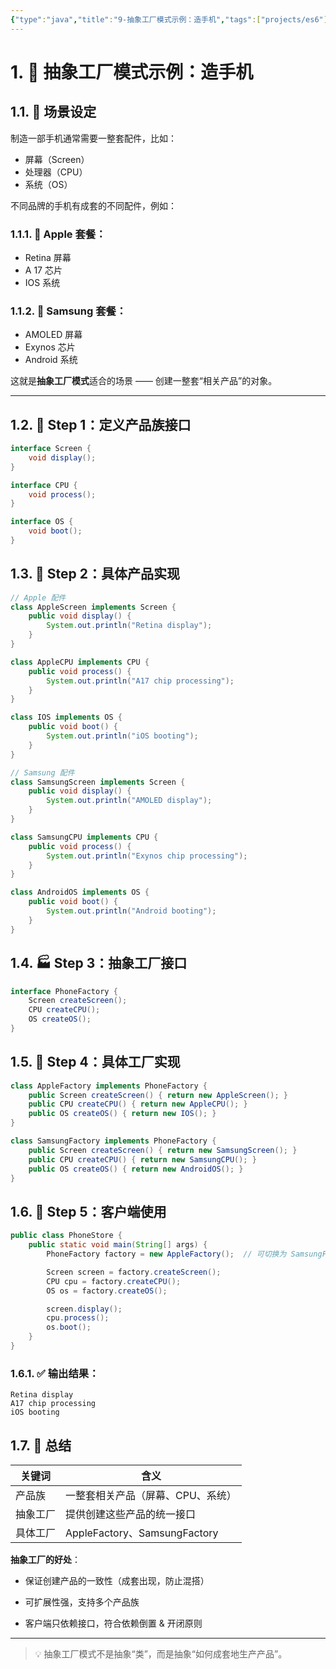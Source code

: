 ```yaml
---
{"type":"java","title":"9-抽象工厂模式示例：造手机","tags":["projects/es6"],"author":"codertoro","establish":"2025-05-22","update":"2025/05/22 17:14","dg-publish":true,"permalink":"/Projects/07-Java/9-抽象工厂模式示例：造手机/","dgPassFrontmatter":true,"created":"2025-05-22T17:14:49.857+08:00","updated":"2025-05-22T17:15:10.187+08:00"}
---
```


# 1. 📱 抽象工厂模式示例：造手机

## 1.1. 🧠 场景设定

制造一部手机通常需要一整套配件，比如：
- 屏幕（Screen）
- 处理器（CPU）
- 系统（OS）

不同品牌的手机有成套的不同配件，例如：

### 1.1.1. 🍎 Apple 套餐：
- Retina 屏幕
- A 17 芯片
- IOS 系统

### 1.1.2. 🤖 Samsung 套餐：
- AMOLED 屏幕
- Exynos 芯片
- Android 系统

这就是**抽象工厂模式**适合的场景 —— 创建一整套“相关产品”的对象。

---

## 1.2. 🧱 Step 1：定义产品族接口

```java
interface Screen {
    void display();
}

interface CPU {
    void process();
}

interface OS {
    void boot();
}
```
## 1.3. 🔧 Step 2：具体产品实现
```java
// Apple 配件
class AppleScreen implements Screen {
    public void display() {
        System.out.println("Retina display");
    }
}

class AppleCPU implements CPU {
    public void process() {
        System.out.println("A17 chip processing");
    }
}

class IOS implements OS {
    public void boot() {
        System.out.println("iOS booting");
    }
}

// Samsung 配件
class SamsungScreen implements Screen {
    public void display() {
        System.out.println("AMOLED display");
    }
}

class SamsungCPU implements CPU {
    public void process() {
        System.out.println("Exynos chip processing");
    }
}

class AndroidOS implements OS {
    public void boot() {
        System.out.println("Android booting");
    }
}

```

## 1.4. 🏭 Step 3：抽象工厂接口

```java
interface PhoneFactory {
    Screen createScreen();
    CPU createCPU();
    OS createOS();
}

```
## 1.5. 🏢 Step 4：具体工厂实现
```java
class AppleFactory implements PhoneFactory {
    public Screen createScreen() { return new AppleScreen(); }
    public CPU createCPU() { return new AppleCPU(); }
    public OS createOS() { return new IOS(); }
}

class SamsungFactory implements PhoneFactory {
    public Screen createScreen() { return new SamsungScreen(); }
    public CPU createCPU() { return new SamsungCPU(); }
    public OS createOS() { return new AndroidOS(); }
}

```

## 1.6. 🚀 Step 5：客户端使用

```java
public class PhoneStore {
    public static void main(String[] args) {
        PhoneFactory factory = new AppleFactory();  // 可切换为 SamsungFactory

        Screen screen = factory.createScreen();
        CPU cpu = factory.createCPU();
        OS os = factory.createOS();

        screen.display();
        cpu.process();
        os.boot();
    }
}

```

### 1.6.1. ✅ 输出结果：


```
Retina display  
A17 chip processing  
iOS booting

```

## 1.7. 📌 总结

| 关键词  | 含义                          |
| ---- | --------------------------- |
| 产品族  | 一整套相关产品（屏幕、CPU、系统）          |
| 抽象工厂 | 提供创建这些产品的统一接口               |
| 具体工厂 | AppleFactory、SamsungFactory |

**抽象工厂的好处**：

- 保证创建产品的一致性（成套出现，防止混搭）
    
- 可扩展性强，支持多个产品族
    
- 客户端只依赖接口，符合依赖倒置 & 开闭原则
    

---

> 💡 抽象工厂模式不是抽象“类”，而是抽象“如何成套地生产产品”。